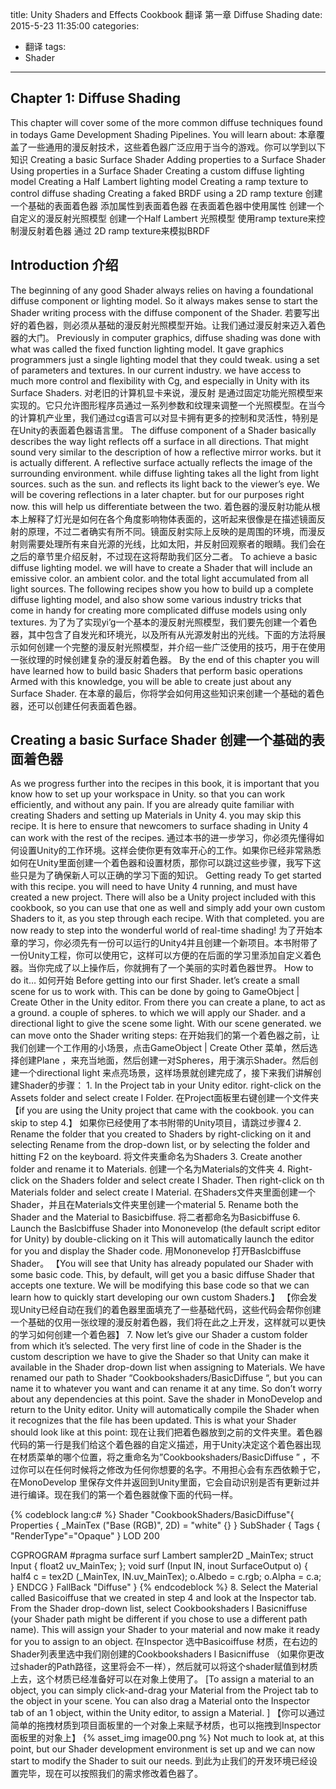 title: Unity Shaders and Effects Cookbook 翻译 第一章 Diffuse Shading
date: 2015-5-23 11:35:00
categories:
- 翻译
tags:
- Shader
---

<h2>Chapter 1:  Diffuse Shading</h2>
This chapter will cover some of the more common diffuse techniques found in todays Game
Development Shading Pipelines. You will learn about:
本章覆盖了一些通用的漫反射技术，这些着色器广泛应用于当今的游戏。你可以学到以下知识
Creating a basic Surface Shader
Adding properties to a Surface Shader
Using properties in a Surface Shader
Creating a custom diffuse lighting model
Creating a Half Lambert lighting model
Creating a ramp texture to control diffuse shading
Creating a faked BRDF using a 2D ramp texture
创建一个基础的表面着色器
添加属性到表面着色器
在表面着色器中使用属性
创建一个自定义的漫反射光照模型
创建一个Half Lambert 光照模型
使用ramp texture来控制漫反射着色器
通过 2D ramp texture来模拟BRDF 
<h2>Introduction
介绍</h2>
The beginning of any good Shader always relies on having a foundational diffuse component or lighting model. So it always makes sense to start the Shader writing process with the diffuse component of the Shader.
若要写出好的着色器，则必须从基础的漫反射光照模型开始。让我们通过漫反射来迈入着色器的大门。
Previously in computer graphics, diffuse shading was done with what was called the fixed function lighting model. It gave graphics programmers just a single lighting model that they could tweak. using a set of parameters and textures. In our current industry. we have access to much more control and flexibility with Cg, and especially in Unity with its Surface Shaders.
对老旧的计算机显卡来说，漫反射 是通过固定功能光照模型来实现的。它只允许图形程序员通过一系列参数和纹理来调整一个光照模型。在当今的计算机产业里，我们通过cg语言可以对显卡拥有更多的控制和灵活性，特别是在Unity的表面着色器语言里。
The diffuse component of a Shader basically describes the way light reflects off a surface in all directions. That might sound very similar to the description of how a reflective mirror works. but it is actually different. A reflective surface actually reflects the image of the surrounding environment. while diffuse lighting takes all the light from light sources. such as the sun. and reflects its light back to the viewer’s eye. We will be covering reflections in a later chapter. but for our purposes right now. this will help us differentiate between the two.
着色器的漫反射功能从根本上解释了灯光是如何在各个角度影响物体表面的，这听起来很像是在描述镜面反射的原理，不过二者确实有所不同。镜面反射实际上反映的是周围的环境，而漫反射则需要处理所有来自光源的光线，比如太阳，并反射回观察者的眼睛。我们会在之后的章节里介绍反射，不过现在这将帮助我们区分二者。
To achieve a basic diffuse lighting model. we will have to create a Shader that will include an emissive color. an ambient color. and the total light accumulated from all light sources. The following recipes show you how to build up a complete diffuse lighting model, and also show some various industry tricks that come in handy for creating more complicated diffuse models using only textures.
为了为了实现yi’g一个基本的漫反射光照模型，我们要先创建一个着色器，其中包含了自发光和环境光，以及所有从光源发射出的光线。下面的方法将展示如何创建一个完整的漫反射光照模型，并介绍一些广泛使用的技巧，用于在使用一张纹理的时候创建复杂的漫反射着色器。
By the end of this chapter you will have learned how to build basic Shaders that perform basic operations Armed with this knowledge, you will be able to create just about any Surface Shader.
在本章的最后，你将学会如何用这些知识来创建一个基础的着色器，还可以创建任何表面着色器。
<h2>Creating a basic Surface Shader
创建一个基础的表面着色器</h2>
As we progress further into the recipes in this book, it is important that you know how to set up your workspace in Unity. so that you can work efficiently, and without any pain. If you are already quite familiar with creating Shaders and setting up Materials in Unity 4. you may skip this recipe. It is here to ensure that newcomers to surface shading in Unity 4 can work with the rest of the recipes.
通过本书的进一步学习，你必须先懂得如何设置Unity的工作环境。这样会使你更有效率开心的工作。如果你已经非常熟悉如何在Unity里面创建一个着色器和设置材质，那你可以跳过这些步骤，我写下这些只是为了确保新人可以正确的学习下面的知识。
Getting ready
To get started with this recipe. you will need to have Unity 4 running, and must have created a new project. There will also be a Unity project included with this cookbook, so you can use that one as well and simply add your own custom Shaders to it, as you step through each recipe. With that completed. you are now ready to step into the wonderful world of real-time shading!
为了开始本章的学习，你必须先有一份可以运行的Unity4并且创建一个新项目。本书附带了一份Unity工程，你可以使用它，这样可以方便的在后面的学习里添加自定义着色器。当你完成了以上操作后，你就拥有了一个美丽的实时着色器世界。
How to do it…
如何开始
Before getting into our first Shader. let’s create a small scene for us to work with. This can be done by going to GameObject | Create Other in the Unity editor. From there you can create a plane, to act as a ground. a couple of spheres. to which we will apply our Shader. and a directional light to give the scene some light. With our scene generated. we can move onto the Shader writing steps:
在开始我们的第一个着色器之前，让我们创建一个工作用的小场景，点击GameObject | Create Other 菜单，然后选择创建Plane ，来充当地面，然后创建一对Spheres，用于演示Shader。然后创建一个directional light 来点亮场景，这样场景就创建完成了，接下来我们讲解创建Shader的步骤：
1. In the Project tab in your Unity editor. right-click on the Assets folder and select create l Folder.
在Project面板里右键创建一个文件夹
【if you are using the Unity project that came with the cookbook. you can skip to step 4.】
如果你已经使用了本书附带的Unity项目，请跳过步骤4
2. Rename the folder that you created to Shaders by right-clicking on it and selecting Rename from the drop-down list, or by selecting the folder and hitting F2 on the keyboard.
将文件夹重命名为Shaders
3. Create another folder and rename it to Materials.
创建一个名为Materials的文件夹
4. Right-click on the Shaders folder and select create l Shader. Then right-click on th Materials folder and select create l Material.
在Shaders文件夹里面创建一个Shader，并且在Materials文件夹里创建一个material
5. Rename both the Shader and the Material to Basicbiffuse.
将二者都命名为Basicbiffuse
6. Launch the Baslcbiffuse Shader into Mononevelop (the default script editor for Unity) by double-clicking on it This will automatically launch the editor for you and display the Shader code.
用Mononevelop 打开Baslcbiffuse Shader。
【You will see that Unity has already populated our Shader with some basic code. This, by default, will get you a basic diffuse Shader that accepts one texture. We will be modifying this base code so that we can learn how to quickly start developing our own custom Shaders.】
【你会发现Unity已经自动在我们的着色器里面填充了一些基础代码，这些代码会帮你创建一个基础的仅用一张纹理的漫反射着色器，我们将在此之上开发，这样就可以更快的学习如何创建一个着色器】
7. Now let’s give our Shader a custom folder from which it’s selected. The very first line of code in the Shader is the custom description we have to give the Shader so that Unity can make it available in the Shader drop-down list when assigning to Materials. We have renamed our path to Shader “Cookbookshaders/BasicDiffuse “, but you can name it to whatever you want and can rename it at any time. So don’t worry about any dependencies at this point. Save the shader in MonoDevelop and return to the Unity editor. Unity will automatically compile the Shader when it recognizes that the file has been updated. This is what your Shader should look like at this point:
现在让我们把着色器放到之前的文件夹里。着色器代码的第一行是我们给这个着色器的自定义描述，用于Unity决定这个着色器出现在材质菜单的哪个位置，将之重命名为”Cookbookshaders/BasicDiffuse ” ，不过你可以在任何时候将之修改为任何你想要的名字。不用担心会有东西依赖于它，在MonoDevelop 里保存文件并返回到Unity里面，它会自动识别是否有更新过并进行编译。现在我们的第一个着色器就像下面的代码一样。

{% codeblock lang:c# %}
Shader "CookbookShaders/BasicDiffuse"{
Properties {
_MainTex ("Base (RGB)", 2D) = "white" {}
}
SubShader {
Tags { "RenderType"="Opaque" }
LOD 200
 
CGPROGRAM
#pragma surface surf Lambert
sampler2D _MainTex;
struct Input {
float2 uv_MainTex;
};
void surf (Input IN, inout SurfaceOutput o) {
half4 c = tex2D (_MainTex, IN.uv_MainTex);
o.Albedo = c.rgb;
o.Alpha = c.a;
}
ENDCG
}
FallBack "Diffuse"
}
{% endcodeblock %}
8. Select the Material called Basicoiffuse that we created in step 4 and look at the Inspector tab. From the Shader drop-down list, select Cookbookshaders l Basicniffuse (your Shader path might be different if you chose to use a different path name). This will assign your Shader to your material and now make it ready for you to assign to an object.
在Inspector 选中Basicoiffuse 材质，在右边的Shader列表里选中我们刚创建的Cookbookshaders l Basicniffuse （如果你更改过shader的Path路径，这里将会不一样），然后就可以将这个shader赋值到材质上去，这个材质已经准备好可以在对象上使用了。
[To assign a material to an object, you can simply click-and-drag your Material from the Project tab to the object in your scene. You can also drag a Material onto the Inspector tab of an 1 object, within the Unity editor, to assign a Material. ]
【你可以通过简单的拖拽材质到项目面板里的一个对象上来赋予材质，也可以拖拽到Inspector面板里的对象上】
{% asset_img image00.png %}
Not much to look at, at this point, but our Shader development environment is set up and we can now start to modify the Shader to suit our needs.
到此为止我们的开发环境已经设置完毕，现在可以按照我们的需求修改着色器了。